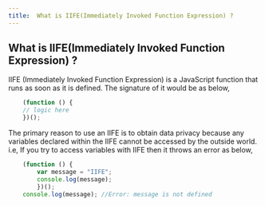 ```yaml
---
title:  What is IIFE(Immediately Invoked Function Expression) ?
---
```

## What is IIFE(Immediately Invoked Function Expression) ?

IIFE (Immediately Invoked Function Expression) is a JavaScript function that runs as soon as it is defined. The signature of it would be as below,

```javascript
    (function () {
    // logic here
    })();
```

The primary reason to use an IIFE is to obtain data privacy because any variables declared within the IIFE cannot be accessed by the outside world. i.e, If you try to access variables with IIFE then it throws an error as below,

```javascript
    (function () {
        var message = "IIFE";
        console.log(message);
        })();
    console.log(message); //Error: message is not defined
```

